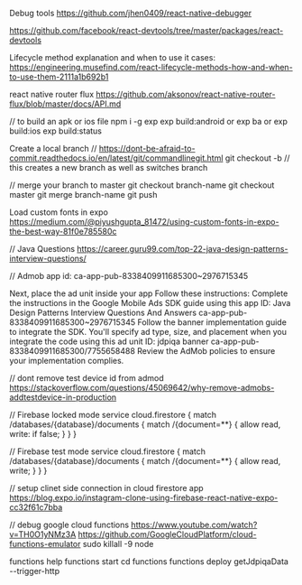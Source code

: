 Debug tools
https://github.com/jhen0409/react-native-debugger

https://github.com/facebook/react-devtools/tree/master/packages/react-devtools

Lifecycle method explanation and when to use it cases:
https://engineering.musefind.com/react-lifecycle-methods-how-and-when-to-use-them-2111a1b692b1

react native router flux
https://github.com/aksonov/react-native-router-flux/blob/master/docs/API.md

// to build an apk or ios file
npm i -g exp
exp build:android    or    exp ba   or      exp build:ios
exp build:status


Create a local branch // https://dont-be-afraid-to-commit.readthedocs.io/en/latest/git/commandlinegit.html
git checkout -b <branch-name-no-spaces>    // this creates a new branch as well as switches branch

// merge your branch to master
git checkout branch-name
git checkout master
git merge branch-name
git push

Load custom fonts in expo
https://medium.com/@piyushgupta_81472/using-custom-fonts-in-expo-the-best-way-81f0e785580c

// Java Questions
https://career.guru99.com/top-22-java-design-patterns-interview-questions/

// Admob app id: ca-app-pub-8338409911685300~2976715345

Next, place the ad unit inside your app
Follow these instructions:
Complete the instructions in the Google Mobile Ads SDK guide using this app ID:
Java Design Patterns Interview Questions And Answers    ca-app-pub-8338409911685300~2976715345
Follow the banner implementation guide to integrate the SDK. You'll specify ad type, size, and placement when you integrate the code using this ad unit ID:
jdpiqa banner      ca-app-pub-8338409911685300/7755658488
Review the AdMob policies to ensure your implementation complies.

// dont remove test device id from admod
https://stackoverflow.com/questions/45069642/why-remove-admobs-addtestdevice-in-production


// Firebase locked mode
service cloud.firestore {
  match /databases/{database}/documents {
    match /{document=**} {
      allow read, write: if false;
    }
  }
}

// Firebase test mode
service cloud.firestore {
  match /databases/{database}/documents {
    match /{document=**} {
      allow read, write;
    }
  }
}

// setup clinet side connection in cloud firestore app
https://blog.expo.io/instagram-clone-using-firebase-react-native-expo-cc32f61c7bba

// debug google cloud functions
https://www.youtube.com/watch?v=TH0O1yNMz3A
https://github.com/GoogleCloudPlatform/cloud-functions-emulator
sudo killall -9 node

functions help
functions start
cd functions
functions deploy getJdpiqaData --trigger-http